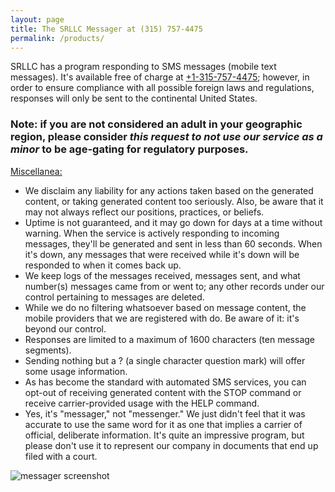 ```yaml
---
layout: page
title: The SRLLC Messager at (315) 757-4475
permalink: /products/
---
```


<p>SRLLC has a program responding to SMS messages (mobile text messages). It's available free of charge at <a href="sms:+13157574475?&body=Hello">+1-315-757-4475</a>; however, in order to ensure compliance with all possible foreign laws and regulations, responses will only be sent to the continental United States.</p>

<p><h3>Note: if you are not considered an adult in your geographic region, please consider <i>this request to not use our service as a minor</i> to be age-gating for regulatory purposes.</h3></p>


<u>Miscellanea:</u>
- We disclaim any liability for any actions taken based on the generated content, or taking generated content too seriously. Also, be aware that it may not always reflect our positions, practices, or beliefs.
- Uptime is not guaranteed, and it may go down for days at a time without warning. When the service is actively responding to incoming messages, they'll be generated and sent in less than 60 seconds. When it's down, any messages that were received while it's down will be responded to when it comes back up.
- We keep logs of the messages received, messages sent, and what number(s) messages came from or went to; any other records under our control pertaining to messages are deleted.
- While we do no filtering whatsoever based on message content, the mobile providers that we are registered with do. Be aware of it: it's beyond our control.
- Responses are limited to a maximum of 1600 characters (ten message segments).
- Sending nothing but a ? (a single character question mark) will offer some usage information.
- As has become the standard with automated SMS services, you can opt-out of receiving generated content with the STOP command or receive carrier-provided usage with the HELP command.
- Yes, it's "messager," not "messenger." We just didn't feel that it was accurate to use the same word for it as one that implies a carrier of official, deliberate information. It's quite an impressive program, but please don't use it to represent our company in documents that end up filed with a court.

<section><div class="image"><img src="{{site.baseurl}}/images/screenshot-messager01.jpg" alt="messager screenshot" class="editable"/></div></section>
<!--<section><div class="image"><img src="{{site.baseurl}}/images/screenshot-messager02.png" alt="messager screenshot" class="editable"/></div></section>-->
